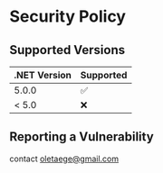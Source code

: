 # Security Policy

## Supported Versions

| .NET Version | Supported          |
| ------------ | ------------------ |
| 5.0.0        | :white_check_mark: |
| < 5.0        | :x:                |

## Reporting a Vulnerability

contact oletaege@gmail.com
